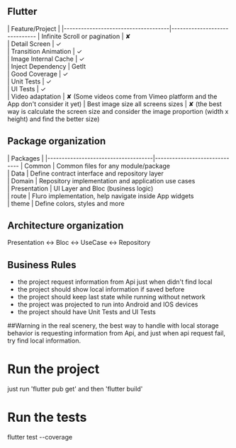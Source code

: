 <!DOCTYPE html>
<html lang="en">
<head>
  <meta charset="UTF-8">
  <meta name="viewport" content="width=device-width, initial-scale=1.0">
</head>
<body>

## Flutter

| Feature/Project                     |
|-------------------------------------|------------------------------
| Infinite Scroll or pagination       | ✘                            
| Detail Screen                       | ✓                            
| Transition Animation                | ✓                            
| Image Internal Cache                | ✓                            
| Inject Dependency                   | GetIt                         
| Good Coverage                       | ✓                            
| Unit Tests                          | ✓                            
| UI Tests                            | ✓                            
| Video adaptation                    | ✘ (Some videos come from Vimeo platform and the App don't consider it yet)
| Best image size all screens sizes   | ✘ (the best way is calculate the screen size and consider the image proportion (width x height) and find the better size)


## Package organization

| Packages                            |
|-------------------------------------|------------------------------
| Common                              | Common files for any module/package                            
| Data                                | Define contract interface and repository layer                           
| Domain                              | Repository implementation and application use cases                  
| Presentation                        | UI Layer and Bloc (business logic)                            
| route                               | Fluro implementation, help navigate inside App widgets                         
| theme                               | Define colors, styles and more                            


## Architecture organization

Presentation <-> Bloc <-> UseCase <-> Repository

## Business Rules

* the project request information from Api just when didn't find local
* the project should show local information if saved before
* the project should keep last state while running without network
* the project was projected to run into Android and IOS devices
* the project should have Unit Tests and UI Tests

##Warning
in the real scenery, the best way to handle with local storage behavior is requesting information from Api, and just when api request fail, try find local information. 

<h1> Run the project </h1>

just run 'flutter pub get' and then 'flutter build'

<h1> Run the tests </h1>

flutter test --coverage

</body>
</html>
